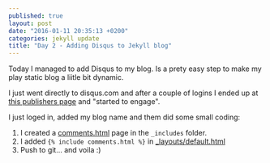 ```yaml
---
published: true
layout: post
date: "2016-01-11 20:35:13 +0200"
categories: jekyll update
title: "Day 2 - Adding Disqus to Jekyll blog"
---
```





Today I managed to add Disqus to my blog. Is a prety easy step to make my play static blog a liitle bit dynamic.

I just went directly to disqus.com and after a couple of logins I ended up at [this publishers page](https://publishers.disqus.com/engage) and "started to engage".

I just loged in, added my blog name and them did some small coding:

1. I created a [comments.html](https://github.com/melaniaandrisan/melaniaandrisan.github.io/blob/master/_includes/comments.html) page in the `_includes` folder.
2. I added ```{% include comments.html %}``` in [_layouts/default.html](https://github.com/melaniaandrisan/melaniaandrisan.github.io/blob/master/_layouts/default.html)
3. Push to git... and voila :)
